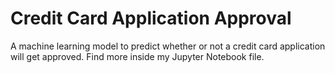 # Credit Card Application Approval
A machine learning model to predict whether or not a credit card application will get approved. Find more inside my Jupyter Notebook file.
